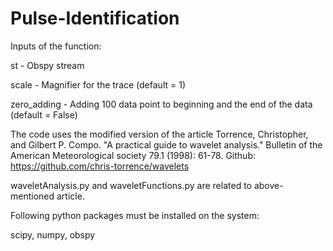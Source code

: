 # Pulse-Identification

Inputs of the function:

st - Obspy stream

scale - Magnifier for the trace (default = 1)

zero_adding - Adding 100 data point to beginning and the end of the data (default = False)

The code uses the modified version of the article Torrence, Christopher, and Gilbert P. Compo. "A practical guide to wavelet analysis." Bulletin of the American Meteorological society 79.1 (1998): 61-78.
Github: https://github.com/chris-torrence/wavelets

waveletAnalysis.py and waveletFunctions.py are related to above-mentioned article.

Following python packages must be installed on the system:

scipy, numpy, obspy
